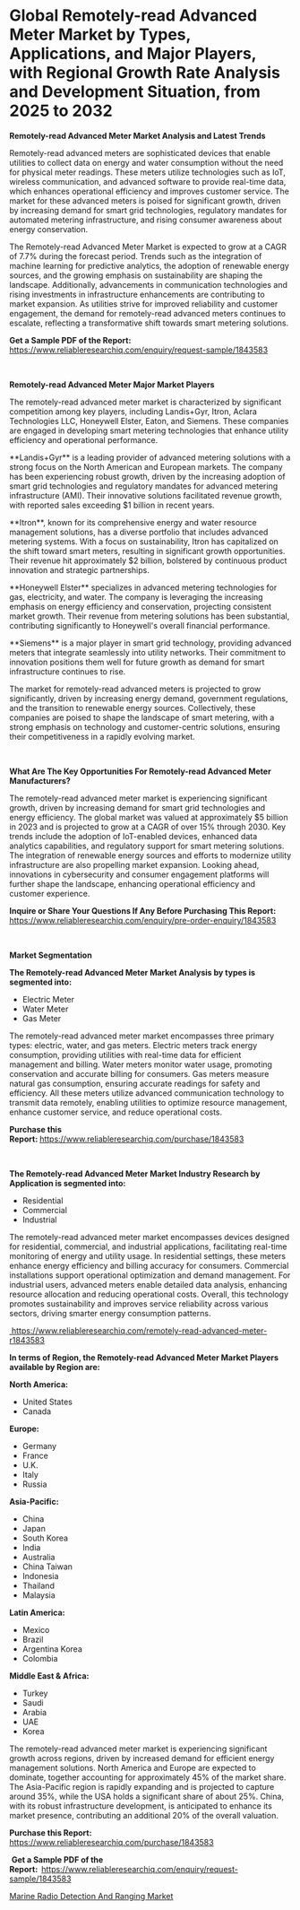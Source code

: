 <p><h1>Global Remotely-read Advanced Meter Market by Types, Applications, and Major Players, with Regional Growth Rate Analysis and Development Situation, from 2025 to 2032</h1></p><p><strong>Remotely-read Advanced Meter Market Analysis and Latest Trends</strong></p>
<p><p>Remotely-read advanced meters are sophisticated devices that enable utilities to collect data on energy and water consumption without the need for physical meter readings. These meters utilize technologies such as IoT, wireless communication, and advanced software to provide real-time data, which enhances operational efficiency and improves customer service. The market for these advanced meters is poised for significant growth, driven by increasing demand for smart grid technologies, regulatory mandates for automated metering infrastructure, and rising consumer awareness about energy conservation.</p><p>The Remotely-read Advanced Meter Market is expected to grow at a CAGR of 7.7% during the forecast period. Trends such as the integration of machine learning for predictive analytics, the adoption of renewable energy sources, and the growing emphasis on sustainability are shaping the landscape. Additionally, advancements in communication technologies and rising investments in infrastructure enhancements are contributing to market expansion. As utilities strive for improved reliability and customer engagement, the demand for remotely-read advanced meters continues to escalate, reflecting a transformative shift towards smart metering solutions.</p></p>
<p><strong>Get a Sample PDF of the Report:&nbsp;</strong> <a href="https://www.reliableresearchiq.com/enquiry/request-sample/1843583?utm_campaign=2927&utm_medium=2&utm_source=Github&utm_content=ia&utm_term=12042025&utm_id=remotely-read-advanced-meter">https://www.reliableresearchiq.com/enquiry/request-sample/1843583</a></p>
<p>&nbsp;</p>
<p><strong>Remotely-read Advanced Meter Major Market Players</strong></p>
<p><p>The remotely-read advanced meter market is characterized by significant competition among key players, including Landis+Gyr, Itron, Aclara Technologies LLC, Honeywell Elster, Eaton, and Siemens. These companies are engaged in developing smart metering technologies that enhance utility efficiency and operational performance.</p><p>**Landis+Gyr** is a leading provider of advanced metering solutions with a strong focus on the North American and European markets. The company has been experiencing robust growth, driven by the increasing adoption of smart grid technologies and regulatory mandates for advanced metering infrastructure (AMI). Their innovative solutions facilitated revenue growth, with reported sales exceeding $1 billion in recent years.</p><p>**Itron**, known for its comprehensive energy and water resource management solutions, has a diverse portfolio that includes advanced metering systems. With a focus on sustainability, Itron has capitalized on the shift toward smart meters, resulting in significant growth opportunities. Their revenue hit approximately $2 billion, bolstered by continuous product innovation and strategic partnerships.</p><p>**Honeywell Elster** specializes in advanced metering technologies for gas, electricity, and water. The company is leveraging the increasing emphasis on energy efficiency and conservation, projecting consistent market growth. Their revenue from metering solutions has been substantial, contributing significantly to Honeywell's overall financial performance.</p><p>**Siemens** is a major player in smart grid technology, providing advanced meters that integrate seamlessly into utility networks. Their commitment to innovation positions them well for future growth as demand for smart infrastructure continues to rise.</p><p>The market for remotely-read advanced meters is projected to grow significantly, driven by increasing energy demand, government regulations, and the transition to renewable energy sources. Collectively, these companies are poised to shape the landscape of smart metering, with a strong emphasis on technology and customer-centric solutions, ensuring their competitiveness in a rapidly evolving market.</p></p>
<p>&nbsp;</p>
<p><strong>What Are The Key Opportunities For Remotely-read Advanced Meter Manufacturers?</strong></p>
<p><p>The remotely-read advanced meter market is experiencing significant growth, driven by increasing demand for smart grid technologies and energy efficiency. The global market was valued at approximately $5 billion in 2023 and is projected to grow at a CAGR of over 15% through 2030. Key trends include the adoption of IoT-enabled devices, enhanced data analytics capabilities, and regulatory support for smart metering solutions. The integration of renewable energy sources and efforts to modernize utility infrastructure are also propelling market expansion. Looking ahead, innovations in cybersecurity and consumer engagement platforms will further shape the landscape, enhancing operational efficiency and customer experience.</p></p>
<p><strong>Inquire or Share Your Questions If Any Before Purchasing This Report:</strong> <a href="https://www.reliableresearchiq.com/enquiry/pre-order-enquiry/1843583?utm_campaign=2927&utm_medium=2&utm_source=Github&utm_content=ia&utm_term=12042025&utm_id=remotely-read-advanced-meter">https://www.reliableresearchiq.com/enquiry/pre-order-enquiry/1843583</a></p>
<p>&nbsp;</p>
<p><strong>Market Segmentation</strong></p>
<p><strong>The Remotely-read Advanced Meter Market Analysis by types is segmented into:</strong></p>
<p><ul><li>Electric Meter</li><li>Water Meter</li><li>Gas Meter</li></ul></p>
<p><p>The remotely-read advanced meter market encompasses three primary types: electric, water, and gas meters. Electric meters track energy consumption, providing utilities with real-time data for efficient management and billing. Water meters monitor water usage, promoting conservation and accurate billing for consumers. Gas meters measure natural gas consumption, ensuring accurate readings for safety and efficiency. All these meters utilize advanced communication technology to transmit data remotely, enabling utilities to optimize resource management, enhance customer service, and reduce operational costs.</p></p>
<p><strong>Purchase this Report:&nbsp;</strong><a href="https://www.reliableresearchiq.com/purchase/1843583?utm_campaign=2927&utm_medium=2&utm_source=Github&utm_content=ia&utm_term=12042025&utm_id=remotely-read-advanced-meter">https://www.reliableresearchiq.com/purchase/1843583</a></p>
<p>&nbsp;</p>
<p><strong>The Remotely-read Advanced Meter Market Industry Research by Application is segmented into:</strong></p>
<p><ul><li>Residential</li><li>Commercial</li><li>Industrial</li></ul></p>
<p><p>The remotely-read advanced meter market encompasses devices designed for residential, commercial, and industrial applications, facilitating real-time monitoring of energy and utility usage. In residential settings, these meters enhance energy efficiency and billing accuracy for consumers. Commercial installations support operational optimization and demand management. For industrial users, advanced meters enable detailed data analysis, enhancing resource allocation and reducing operational costs. Overall, this technology promotes sustainability and improves service reliability across various sectors, driving smarter energy consumption patterns.</p></p>
<p><a href="https://www.reliableresearchiq.com/remotely-read-advanced-meter-r1843583?utm_campaign=2927&utm_medium=2&utm_source=Github&utm_content=ia&utm_term=12042025&utm_id=remotely-read-advanced-meter">&nbsp;https://www.reliableresearchiq.com/remotely-read-advanced-meter-r1843583</a></p>
<p><strong>In terms of Region, the Remotely-read Advanced Meter Market Players available by Region are:</strong></p>
<p>
    <p> <strong> North America: </strong>
        <ul>
            <li>United States</li>
            <li>Canada</li>
        </ul>
        </p> 
    <p> <strong> Europe: </strong>
        <ul>
            <li>Germany</li>
            <li>France</li>
            <li>U.K.</li>
            <li>Italy</li>
            <li>Russia</li>
        </ul>
        </p> 
    <p> <strong> Asia-Pacific: </strong>
        <ul>
            <li>China</li>
            <li>Japan</li>
            <li>South Korea</li>
            <li>India</li>
            <li>Australia</li>
            <li>China Taiwan</li>
            <li>Indonesia</li>
            <li>Thailand</li>
            <li>Malaysia</li>
        </ul>
        </p> 
    <p> <strong> Latin America: </strong>
        <ul>
            <li>Mexico</li>
            <li>Brazil</li>
            <li>Argentina Korea</li>
            <li>Colombia</li>
        </ul>
        </p> 
    <p> <strong> Middle East & Africa: </strong>
        <ul>
            <li>Turkey</li>
            <li>Saudi</li>
            <li>Arabia</li>
            <li>UAE</li>
            <li>Korea</li>
        </ul>
    </p>
    </p>
<p><p>The remotely-read advanced meter market is experiencing significant growth across regions, driven by increased demand for efficient energy management solutions. North America and Europe are expected to dominate, together accounting for approximately 45% of the market share. The Asia-Pacific region is rapidly expanding and is projected to capture around 35%, while the USA holds a significant share of about 25%. China, with its robust infrastructure development, is anticipated to enhance its market presence, contributing an additional 20% of the overall valuation.</p></p>
<p><strong>Purchase this Report: </strong><a href="https://www.reliableresearchiq.com/purchase/1843583?utm_campaign=2927&utm_medium=2&utm_source=Github&utm_content=ia&utm_term=12042025&utm_id=remotely-read-advanced-meter">https://www.reliableresearchiq.com/purchase/1843583</a></p>
<p>&nbsp;<strong>Get a Sample PDF of the Report:&nbsp;&nbsp;</strong><a href="https://www.reliableresearchiq.com/enquiry/request-sample/1843583?utm_campaign=2927&utm_medium=2&utm_source=Github&utm_content=ia&utm_term=12042025&utm_id=remotely-read-advanced-meter">https://www.reliableresearchiq.com/enquiry/request-sample/1843583</a></p>
<p><strong></strong></p>
<p><p><a href="https://github.com/sapsaidamary/Market-Research-Report-List-1/blob/main/marine-radio-detection-and-ranging-market.md?utm_campaign=2927&utm_medium=2&utm_source=Github&utm_content=ia&utm_term=12042025&utm_id=remotely-read-advanced-meter">Marine Radio Detection And Ranging Market</a></p></p>
